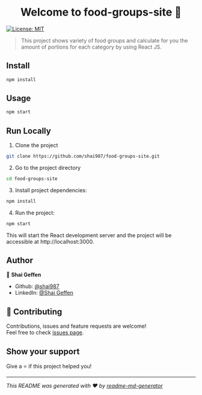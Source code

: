 <h1 align="center">Welcome to food-groups-site 👋</h1>
<p>
  <a href="https://github.com/shai987/food-groups-site/blob/main/LICENSE" target="_blank">
    <img alt="License: MIT" src="https://img.shields.io/badge/License-MIT-yellow.svg" />
  </a>
</p>

> This project shows variety of food groups and calculate for you the amount of portions for each category by using React JS.

## Install

```sh
npm install
```

## Usage

```sh
npm start
```

## Run Locally

1. Clone the project

```bash
git clone https://github.com/shai987/food-groups-site.git
```

2. Go to the project directory

```bash
cd food-groups-site
```

3. Install project dependencies:

```bash
npm install
```

4. Run the project:

```bash
npm start
```

This will start the React development server and the project will be accessible at http://localhost:3000.

## Author

👤 **Shai Geffen**

- Github: [@shai987](https://github.com/shai987)
- LinkedIn: [@Shai Geffen](https://linkedin.com/in/shai-geffen-24373721a)

## 🤝 Contributing

Contributions, issues and feature requests are welcome!<br />Feel free to check [issues page](https://github.com/shai987/food-groups-site/issues).

## Show your support

Give a ⭐️ if this project helped you!

---

_This README was generated with ❤️ by [readme-md-generator](https://github.com/kefranabg/readme-md-generator)_
